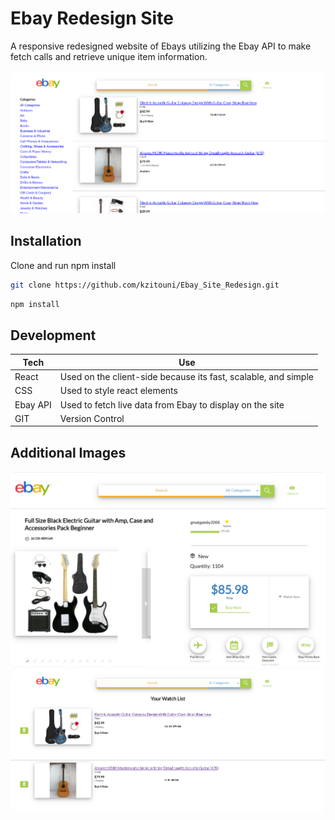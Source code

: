 # Ebay Redesign Site
A responsive redesigned website of Ebays utilizing the Ebay API to make fetch calls and retrieve unique item information.

<img src="./Images/Ebay1.jpg" id="image"/>

## Installation

Clone and run npm install

```bash
git clone https://github.com/kzitouni/Ebay_Site_Redesign.git
```
```bash
npm install
```


## Development

| Tech | Use|
| ------ | ------ |
| React| Used on the client-side because its fast, scalable, and simple |
| CSS| Used to style react elements |
| Ebay API | Used to fetch live data from Ebay to display on the site|
| GIT |Version Control|


## Additional Images
<style>
#image {border-radius: 10px}
</style>
<img src="./Images/Ebay2.jpg" id="image" >
<img src="./Images/Ebay3.jpg" id="image">
